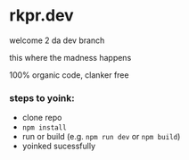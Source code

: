 # rkpr.dev

welcome 2 da dev branch

this where the madness happens

100% organic code, clanker free

### steps to yoink:

- clone repo
- `npm install`
- run or build (e.g. `npm run dev` or `npm build`)
- yoinked sucessfully